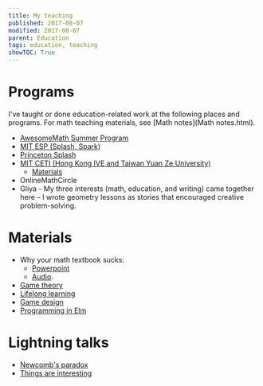 ```yaml
---
title: My teaching
published: 2017-08-07
modified: 2017-08-07
parent: Education
tags: education, teaching
showTOC: True
---
```


# Programs

I've taught or done education-related work at the following places and programs. For math teaching materials, see [Math notes](Math notes.html).

+ [AwesomeMath Summer Program](http://www.awesomemath.org)
+ [MIT ESP (Splash, Spark)](https://esp.mit.edu/teach/teachers/silversheep/bio.html)
+ [Princeton Splash](https://princeton.learningu.org/teach/teachers/holdenl/bio.html)
+ [MIT CETI (Hong Kong IVE and Taiwan Yuan Ze University)](https://mityzcamp.wordpress.com/)
	+ [Materials](https://drive.google.com/drive/folders/0B3gWzzmUWE-JY0ZoZV9wT3dSUlU?usp=sharing)
+ OnlineMathCircle
+ Gliya - My three interests (math, education, and writing) came together here – I wrote geometry lessons as stories that encouraged creative problem-solving.

# Materials

+ Why your math textbook sucks:
	+ [Powerpoint](https://www.dropbox.com/s/id9dfhtgq9zgc1x/Why%20your%20math%20textbook%20SUCKS.pptx?dl=0)
	+ [Audio](https://www.dropbox.com/s/kzazlgsxw4vcdw8/talk.wma?dl=0).
+ [Game theory](https://www.dropbox.com/s/vwpimjm6s62it6p/games-splash.pdf?dl=0)
+ [Lifelong learning](https://drive.google.com/open?id=0B3gWzzmUWE-JallQR0gxQXo5dDQ)
+ [Game design](https://drive.google.com/open?id=0B3gWzzmUWE-JMTBKTWV0Zk1wQ2M)
+ [Programming in Elm](https://github.com/holdenlee/elm-class)

# Lightning talks

* [Newcomb's paradox](https://workflowy.com/s/ImTaz26YeR)
* [Things are interesting](https://workflowy.com/s/C3X37hPAYo)
